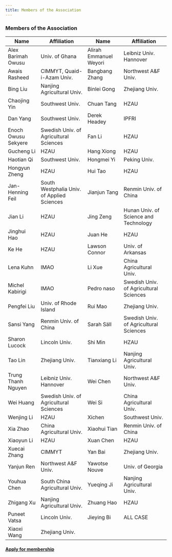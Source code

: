 ```yaml
---
title: Members of the Association
---
```


<h3 class="mdh-post_flex_center_center">
    Members of the Association
</h3>

| Name                | Affiliation                                | Name                   | Affiliation                            |
|---------------------|--------------------------------------------|------------------------|----------------------------------------| 
| Alex Barimah Owusu  | Univ. of Ghana                             | Alirah Emmanuel Weyori | Leibniz Univ. Hannover                 |
| Awais Rasheed       | CIMMYT, Quaid-i-Azam Univ.                 | Bangbang Zhang         | Northwest A&F Univ.                    |
| Bing Liu            | Nanjing Agricultural Univ.                 | Binlei Gong            | Zhejiang Univ.                         |
| Chaojing Yin        | Southwest Univ.                            | Chuan Tang             | HZAU                                   |
| Dan Yang            | Southwest Univ.                            | Derek Headey           | IPFRI                                  |
| Enoch Owusu Sekyere | Swedish Univ. of Agricultural Sciences     | Fan Li                 | HZAU                                   |
| Gucheng Li          | HZAU                                       | Hang Xiong             | HZAU                                   |
| Haotian Qi          | Southwest Univ.                            | Hongmei Yi             | Peking Univ.                           |
| Hongyun Zheng       | HZAU                                       | Hui Tao                | HZAU                                   |
| Jan-Henning Feil    | South Westphalia Univ. of Applied Sciences | Jianjun Tang           | Renmin Univ. of China                  |
| Jian Li             | HZAU                                       | Jing Zeng              | Hunan Univ. of Science and Technology  |
| Jinghui Hao         | HZAU                                       | Juan He                | HZAU                                   |
| Ke He               | HZAU                                       | Lawson Connor          | Univ. of Arkansas                      |
| Lena Kuhn           | IMAO                                       | Li Xue                 | China Agricultural Univ.               |
| Michel Kabirigi     | IMAO                                       | Pedro naso             | Swedish Univ. of Agricultural Sciences |
| Pengfei Liu         | Univ. of Rhode Island                      | Rui Mao                | Zhejiang Univ.                         |
| Sansi Yang          | Renmin Univ. of China                      | Sarah Säll             | Swedish Univ. of Agricultural Sciences | 
| Sharon Lucock       | Lincoln Univ.                              | Shi Min                | HZAU                                   |
| Tao Lin             | Zhejiang Univ.                             | Tianxiang Li           | Nanjing Agricultural Univ.             |
| Trung Thanh Nguyen  | Leibniz Univ. Hannover                     | Wei Chen               | Northwest A&F Univ.                    |
| Wei Huang           | Swedish Univ. of Agricultural Sciences     | Wei Si                 | China Agricultural Univ.               |
| Wenjing Li          | HZAU                                       | Xichen                 | Southwest Univ.                        |
| Xia Zhao            | China Agricultural Univ.                   | Xiaohui Tian           | Renmin Univ. of China                  |
| Xiaoyun Li          | HZAU                                       | Xuan Chen              | HZAU                                   |
| Xuecai Zhang        | CIMMYT                                     | Yan Bai                | Zhejiang Univ.                         |
| Yanjun Ren          | Northwest A&F Univ.                        | Yawotse Nouve          | Univ. of Georgia                       |
| Youhua Chen         | South China Agricultural Univ.             | Yueqing Ji             | Nanjing Agricultural Univ.             |
| Zhigang Xu          | Nanjing Agricultural Univ.                 | Zhuang Hao             | HZAU                                   | 
| Puneet Vatsa        | Lincoln Univ.                              | Jieying Bi | ALL CASE                               |
| Xiaoxi Wang         | Zhejiang Univ.                             |  |                                        |

#### [Apply for membership](/registration) ####
